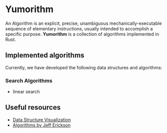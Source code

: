 # Yumorithm

An Algorithm is an explicit, precise, unambiguous mechanically-executable
sequence of elementary instructions, usually intended to accomplish
a specific purpose.
**Yumorithm** is a collection of algorithms implemented in Rust.

## Implemented algorithms

Currently, we have developed the following data structures and algorithms:

### Search Algorithms

- linear search

## Useful resources

- [Data Structure Visualization](<https://www.cs.usfca.edu/~galles/visualization/Algorithms.html>)
- [Algorithms by Jeff Erickson](<http://jeffe.cs.illinois.edu/teaching/algorithms/>)
